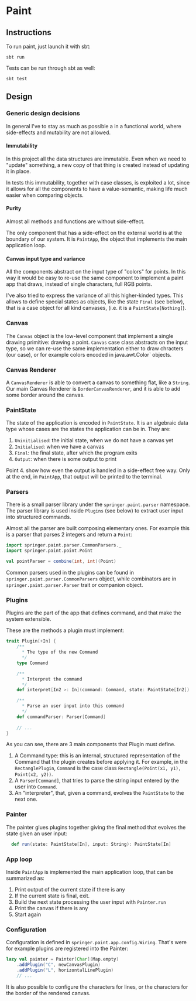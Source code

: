 # Paint
## Instructions
To run paint, just launch it with sbt:

```
sbt run
```

Tests can be run through sbt as well:

```
sbt test
```

## Design
### Generic design decisions
In general I've to stay as much as possible a in a functional world, where side-effects and mutability are
 not allowed.
 
#### Immutability
In this project all the data structures are immutable. Even when we need to "update" something, a new copy
of that thing is created instead of updating it in place.

In tests this immutability, together with case classes, is exploited a lot, since it allows for all the components to have a value-semantic,
making life much easier when comparing objects.

#### Purity
Almost all methods and functions are without side-effect.

The only component that has a side-effect on the external world is at the boundary of our system.
It is `PaintApp`, the object that implements the main application loop.

#### Canvas input type and variance
All the components abstract on the input type of "colors" for points. In this way it would be easy
to re-use the same component to implement a paint app that draws, instead of single characters,
full RGB points.

I've also tried to express the variance of all this higher-kinded types.
This allows to define special states as objects, like the state `Final` (see below), that is a case object
for all kind canvases, (i.e. it is a `PaintState[Nothing]`).

### Canvas
The `Canvas` object is the low-level component that implement a single drawing primitive: drawing a point.
`Canvas` case class abstracts on the input type, so we can re-use the same implementation either to draw chracters
(our case), or for example colors encoded in java.awt.Color` objects.

### Canvas Renderer
A `CanvasRenderer` is able to convert a canvas to something flat, like a `String`.
Our main Canvas Renderer is `BorderCanvasRenderer`, and it is able to add some border around the canvas.

### PaintState
The state of the application is encoded in `PaintState`.
It is an algebraic data type whose cases are the states the application can be in. They are:

 1. `Uninitialised`: the initial state, when we do not have a canvas yet
 2. `Initialised`: when we have a canvas
 3. `Final`: the final state, after which the program exits
 4. `Output`: when there is some output to print
 
 Point 4. show how even the output is handled in a side-effect free way.
  Only at the end, in `PaintApp`, that output will be printed to the terminal.
  
### Parsers
There is a small parser library under the `springer.paint.parser` namespace.
The parser library is used inside `Plugins` (see below) to extract user input into structured commands.

Almost all the parser are built composing elementary ones. For example this is a parser that parses 2 integers
  and return a `Point`:
  
```scala
import springer.paint.parser.CommonParsers._
import springer.paint.point.Point

val pointParser = combine(int, int)(Point)
```

Common parsers used in the plugins can be found in `springer.paint.parser.CommonParsers` object,
while combinators are in `springer.paint.parser.Parser` trait or companion object.
 
### Plugins
Plugins are the part of the app that defines command, and that make the system extensible.

These are the methods a plugin must implement:
```scala
trait Plugin[+In] {
    /**
      * The type of the new Command
      */
    type Command

    /**
      * Interpret the command
      */
    def interpret[In2 >: In](command: Command, state: PaintState[In2]): PaintState[In2]

    /**
      * Parse an user input into this command
      */
    def commandParser: Parser[Command]
    
    // ...
}
```
As you can see, there are 3 main components that Plugin must define.

 1. A Command type: this is an internal, structured representation of the Command that the plugin creates before applying
 it. For example, in the `RectanglePlugin`, `Command` is the case class `Rectangle(Point(x1, y1), Point(x2, y2))`.
 2. A `Parser[Command]`, that tries to parse the string input entered by the user into `Command`.
 3. An "interpreter", that, given a command, evolves the `PaintState` to the next one.
   
### Painter
The painter glues plugins together giving the final method that evolves the state given an user input:
```scala
  def run(state: PaintState[In], input: String): PaintState[In] 
``` 

### App loop
Inside `PaintApp` is implemented the main application loop, that can be summarized as:

  1. Print output of the current state if there is any
  2. If the current state is final, exit.
  2. Build the next state processing the user input with `Painter.run`
  3. Print the canvas if there is any
  4. Start again

### Configuration
Configuration is defined in `springer.paint.app.config.Wiring`. That's were for example plugins are registered into the Painter:

```scala
lazy val painter = Painter[Char](Map.empty)
    .addPlugin("C", newCanvasPlugin)
    .addPlugin("L", horizontalLinePlugin)
    // ...
```

It is also possible to configure the characters for lines, or the characters for the border of the rendered canvas.